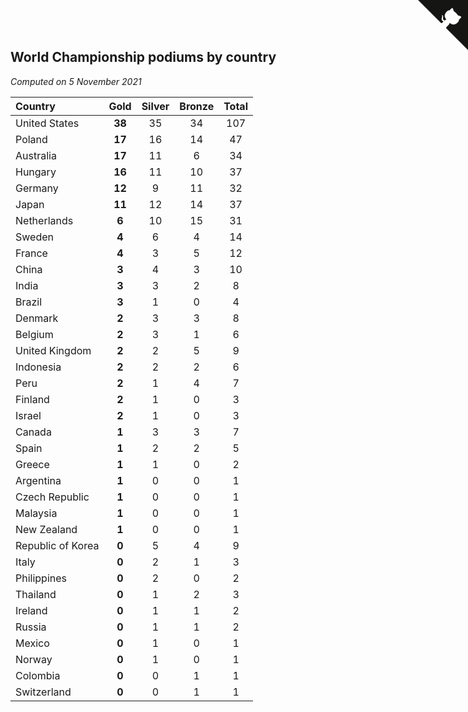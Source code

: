 ## World Championship podiums by country

*Computed on  5 November 2021*

| Country | Gold | Silver | Bronze | Total |
| :--- | :--: | :--: | :--: | :--: |
| United States | **38** | 35 | 34 | 107 |
| Poland | **17** | 16 | 14 | 47 |
| Australia | **17** | 11 | 6 | 34 |
| Hungary | **16** | 11 | 10 | 37 |
| Germany | **12** | 9 | 11 | 32 |
| Japan | **11** | 12 | 14 | 37 |
| Netherlands | **6** | 10 | 15 | 31 |
| Sweden | **4** | 6 | 4 | 14 |
| France | **4** | 3 | 5 | 12 |
| China | **3** | 4 | 3 | 10 |
| India | **3** | 3 | 2 | 8 |
| Brazil | **3** | 1 | 0 | 4 |
| Denmark | **2** | 3 | 3 | 8 |
| Belgium | **2** | 3 | 1 | 6 |
| United Kingdom | **2** | 2 | 5 | 9 |
| Indonesia | **2** | 2 | 2 | 6 |
| Peru | **2** | 1 | 4 | 7 |
| Finland | **2** | 1 | 0 | 3 |
| Israel | **2** | 1 | 0 | 3 |
| Canada | **1** | 3 | 3 | 7 |
| Spain | **1** | 2 | 2 | 5 |
| Greece | **1** | 1 | 0 | 2 |
| Argentina | **1** | 0 | 0 | 1 |
| Czech Republic | **1** | 0 | 0 | 1 |
| Malaysia | **1** | 0 | 0 | 1 |
| New Zealand | **1** | 0 | 0 | 1 |
| Republic of Korea | **0** | 5 | 4 | 9 |
| Italy | **0** | 2 | 1 | 3 |
| Philippines | **0** | 2 | 0 | 2 |
| Thailand | **0** | 1 | 2 | 3 |
| Ireland | **0** | 1 | 1 | 2 |
| Russia | **0** | 1 | 1 | 2 |
| Mexico | **0** | 1 | 0 | 1 |
| Norway | **0** | 1 | 0 | 1 |
| Colombia | **0** | 0 | 1 | 1 |
| Switzerland | **0** | 0 | 1 | 1 |


<a href="https://github.com/jonatanklosko/wca_statistics" class="github-corner" aria-label="View source on Github"><svg width="80" height="80" viewBox="0 0 250 250" style="fill:#151513; color:#fff; position: absolute; top: 0; border: 0; right: 0;" aria-hidden="true"><path d="M0,0 L115,115 L130,115 L142,142 L250,250 L250,0 Z"></path><path d="M128.3,109.0 C113.8,99.7 119.0,89.6 119.0,89.6 C122.0,82.7 120.5,78.6 120.5,78.6 C119.2,72.0 123.4,76.3 123.4,76.3 C127.3,80.9 125.5,87.3 125.5,87.3 C122.9,97.6 130.6,101.9 134.4,103.2" fill="currentColor" style="transform-origin: 130px 106px;" class="octo-arm"></path><path d="M115.0,115.0 C114.9,115.1 118.7,116.5 119.8,115.4 L133.7,101.6 C136.9,99.2 139.9,98.4 142.2,98.6 C133.8,88.0 127.5,74.4 143.8,58.0 C148.5,53.4 154.0,51.2 159.7,51.0 C160.3,49.4 163.2,43.6 171.4,40.1 C171.4,40.1 176.1,42.5 178.8,56.2 C183.1,58.6 187.2,61.8 190.9,65.4 C194.5,69.0 197.7,73.2 200.1,77.6 C213.8,80.2 216.3,84.9 216.3,84.9 C212.7,93.1 206.9,96.0 205.4,96.6 C205.1,102.4 203.0,107.8 198.3,112.5 C181.9,128.9 168.3,122.5 157.7,114.1 C157.9,116.9 156.7,120.9 152.7,124.9 L141.0,136.5 C139.8,137.7 141.6,141.9 141.8,141.8 Z" fill="currentColor" class="octo-body"></path></svg></a><style>.github-corner:hover .octo-arm{animation:octocat-wave 560ms ease-in-out}@keyframes octocat-wave{0%,100%{transform:rotate(0)}20%,60%{transform:rotate(-25deg)}40%,80%{transform:rotate(10deg)}}@media (max-width:500px){.github-corner:hover .octo-arm{animation:none}.github-corner .octo-arm{animation:octocat-wave 560ms ease-in-out}}</style>
